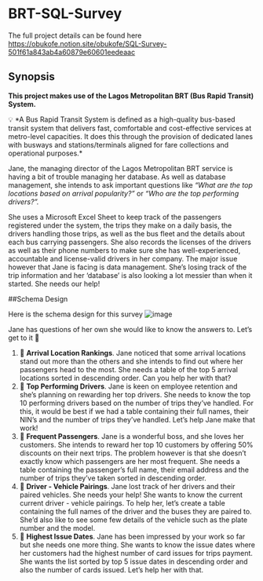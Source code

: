 # BRT-SQL-Survey

The full project details can be found here https://obukofe.notion.site/obukofe/SQL-Survey-501f61a843ab4a60879e60601eedeaac

## Synopsis

**This project makes use of the Lagos Metropolitan BRT (Bus Rapid Transit) System.** 

<aside>
💡 *A Bus Rapid Transit System is defined as a high-quality bus-based transit system that delivers fast, comfortable and cost-effective services at metro-level capacities. It does this through the provision of dedicated lanes with busways and stations/terminals aligned for fare collections and operational purposes.*

</aside>

Jane, the managing director of the Lagos Metropolitan BRT service is having a bit of trouble managing her database. As well as database management, she intends to ask important questions like *“What are the top locations based on arrival popularity?”* or *“Who are the top performing drivers?”.* 

She uses a Microsoft Excel Sheet to keep track of the passengers registered under the system, the trips they make on a daily basis, the drivers handling those trips, as well as the bus fleet and the details about each bus carrying passengers. She also records the licenses of the drivers as well as their phone numbers to make sure she has well-experienced, accountable and license-valid drivers in her company. The major issue however that Jane is facing is data management. She’s losing track of the trip information and her ‘database’ is also looking a lot messier than when it started. She needs our help!


##Schema Design

Here is the schema design for this survey
![image](https://user-images.githubusercontent.com/13979269/220179375-b60b82da-6a9b-4cd1-bd03-4b2629602671.png)



Jane has questions of her own she would like to know the answers to. Let’s get to it 🚀

1. 🎯 **Arrival Location Rankings**. Jane noticed that some arrival locations stand out more than the others and she intends to find out where her passengers head to the most. She needs a table of the top 5 arrival locations sorted in descending order. Can you help her with that?
2. 🎯 **Top Performing Drivers**. Jane is keen on employee retention and she’s planning on rewarding her top drivers. She needs to know the top 10 performing drivers based on the number of trips they’ve handled. For this, it would be best if we had a table containing their full names, their NIN’s and the number of trips they’ve handled. Let’s help Jane make that work!
3. 🎯 **Frequent Passengers**. Jane is a wonderful boss, and she loves her customers. She intends to reward her top 10 customers by offering 50% discounts on their next trips. The problem however is that she doesn’t exactly know which passengers are her most frequent. She needs a table containing the passenger’s full name, their email address and the number of trips they’ve taken sorted in descending order. 
4. 🎯 **Driver - Vehicle Pairings**. Jane lost track of her drivers and their paired vehicles. She needs your help! She wants to know the current current driver - vehicle pairings. To help her, let’s create a table containing the full names of the driver and the buses they are paired to. She’d also like to see some few details of the vehicle such as the plate number and the model.
5. 🎯 **Highest Issue Dates**. Jane has been impressed by your work so far but she needs one more thing. She wants to know the issue dates where her customers had the highest number of card issues for trips payment. She wants the list sorted by top 5 issue dates in descending order and also the number of cards issued. Let’s help her with that.
